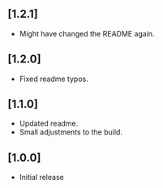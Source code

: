 ## [1.2.1]
- Might have changed the README again.

## [1.2.0]
- Fixed readme typos.

## [1.1.0]
- Updated readme.
- Small adjustments to the build.

## [1.0.0]
- Initial release